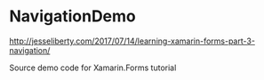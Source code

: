 # NavigationDemo
http://jesseliberty.com/2017/07/14/learning-xamarin-forms-part-3-navigation/

Source demo code for Xamarin.Forms tutorial
